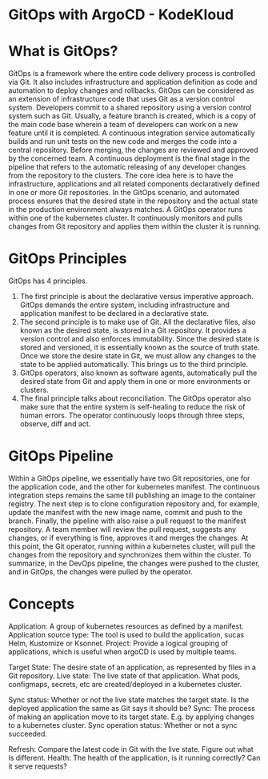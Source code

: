 # GitOps with ArgoCD - KodeKloud

# What is GitOps?
GitOps is a framework where the entire code delivery process is controlled via Git. It also includes infrastructure and application definition as code and automation to deploy changes and rollbacks. GitOps can be considered as an extension of infrastructure code that uses Git as a version control system.
Developers commit to a shared repository using a version control system such as Git. Usually, a feature branch is created, which is a copy of the main code base wherein a team of developers can work on a new feature until it is completed. A continuous integration service automatically builds and run unit tests on the new code and merges the code into a central repository.
Before merging, the changes are reviewed and approved by the concerned team. A continuous deployment is the final stage in the pipeline that refers to the automatic releasing of any developer changes from the repository to the clusters. The core idea here is to have the infrastructure, applications and all related components declaratively defined in one or more Git repositories.
In the GitOps scenario, and automated process ensures that the desired state in the repository and the actual state in the production environment always matches. A GitOps operator runs within one of the kubernetes cluster. It continuously monitors and pulls changes from Git repository and applies them within the cluster it is running.

# GitOps Principles
GitOps has 4 principles.
1. The first principle is about the declarative versus imperative approach. GitOps demands the entire system, including infrastructure and application manifest to be declared in a declarative state.
2. The second principle is to make use of Git. All the declarative files, also known as the desired state, is stored in a Git repository. It provides a version control and also enforces immutability. Since the desired state is stored and versioned, it is essentially known as the source of truth state. Once we store the desire state in Git, we must allow any changes to the state to be applied automatically. This brings us to the third principle. 
3. GitOps operators, also known as software agents, automatically pull the desired state from Git and apply them in one or more environments or clusters.
4. The final principle talks about reconciliation. The GitOps operator also make sure that the entire system is self-healing to reduce the risk of human errors. The operator continuously loops through three steps, observe, diff and act.

# GitOps Pipeline
Within a GitOps pipeline, we essentially have two Git repositories, one for the application code, and the other for kubernetes manifest. The continuous integration steps remains the same till publishing an image to the container registry. The next step is to clone configuration repository and, for example, update the manifest with the new image name, commit and push to the branch.
Finally, the pipeline with also raise a pull request to the manifest repository. A team member will review the pull request, suggests any changes, or if everything is fine, approves it and merges the changes. At this point, the Git operator, running within a kubernetes cluster, will pull the changes from the repository and synchronizes them within the cluster.
To summarize, in the DevOps pipeline, the changes were pushed to the cluster, and in GitOps, the changes were pulled by the operator.

# Concepts
Application: A group of kubernetes resources as defined by a manifest.
Application source type: The tool is used to build the application, sucas Helm, Kustomize or Ksonnet. 
Project: Provide a logical grouping of applications, which is useful when argoCD is used by multiple teams.

Target State: The desire state of an application, as represented by files in a Git repository.
Live state: The live state of that application. What pods, configmaps, secrets, etc are created/deployed in a kubernetes cluster.

Sync status: Whether or not the live state matches the target state. Is the deployed application the same as Git says it should be?
Sync: The process of making an application move to its target state. E.g. by applying changes to a kubernetes cluster.
Sync operation status: Whether or not a sync succeeded.

Refresh: Compare the latest code in Git with the live state. Figure out what is different.
Health: The health of the application, is it running correctly? Can it serve requests?